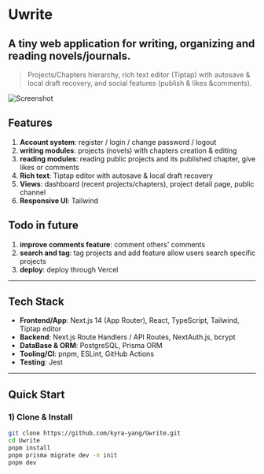 # Uwrite

## A tiny web application for writing, organizing and reading novels/journals.
> Projects/Chapters hierarchy, rich text editor (Tiptap) with autosave & local draft recovery, and social features (publish & likes &comments).

![Screenshot](/looklike.png)

## Features

1. **Account system**: register / login / change password / logout
2. **writing modules**: projects (novels) with chapters creation & editing
3. **reading modules**: reading public projects and its published chapter, give likes or comments
4. **Rich text**: Tiptap editor with autosave & local draft recovery  
5. **Views**: dashboard (recent projects/chapters), project detail page, public channel
6. **Responsive UI**: Tailwind

## Todo in future
1. **improve comments feature**: comment others' comments
2. **search and tag**: tag projects and add feature allow users search specific projects
3. **deploy**: deploy through Vercel

---

## Tech Stack

- **Frontend/App**: Next.js 14 (App Router), React, TypeScript, Tailwind, Tiptap editor  
- **Backend**: Next.js Route Handlers / API Routes, NextAuth.js, bcrypt 
- **DataBase & ORM**: PostgreSQL, Prisma ORM 
- **Tooling/CI**: pnpm, ESLint, GitHub Actions  
- **Testing**: Jest

---

## Quick Start

### 1) Clone & Install
```bash
git clone https://github.com/kyra-yang/Uwrite.git
cd Uwrite
pnpm install
pnpm prisma migrate dev -n init
pnpm dev
